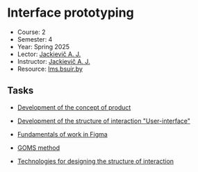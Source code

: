 # Interface prototyping

- Course: 2
- Semester: 4
- Year: Spring 2025
- Lector: [Jackievič A. J.](https://iis.bsuir.by/employees/a-iatskevich)
- Instructor: [Jackievič A. J.](https://iis.bsuir.by/employees/a-iatskevich)
- Resource: [lms.bsuir.by](https://lms.bsuir.by/course/view.php?id=5904)

## Tasks

- [Development of the concept of product](lw/01/README.md)
- [Development of the structure of interaction "User-interface"](lw/02/README.md)
- [Fundamentals of work in Figma](lw/03/README.md)

- [GOMS method](pw/01/README.md)
- [Technologies for designing the structure of interaction](pw/02/README.md)
